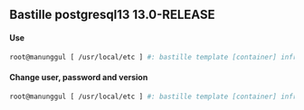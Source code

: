 ## Bastille postgresql13 13.0-RELEASE

#### Use

```bash
root@manunggul [ /usr/local/etc ] #: bastille template [container] infracead/postgresql.git
```

#### Change user, password and version

```bash
root@manunggul [ /usr/local/etc ] #: bastille template [container] infracead/postgresql --arg VERSION=11 --arg USER=-alsa --arg PASSWORD=akira
```

